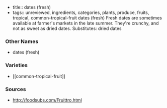 - title:: dates (fresh)
- tags:: unreviewed, ingredients, categories, plants, produce, fruits, tropical, common-tropical-fruit
dates (fresh) Fresh dates are sometimes available at farmer's markets in the late summer. They're crunchy, and not as sweet as dried dates. Substitutes: dried dates

### Other Names

* dates (fresh)

### Varieties

* [[common-tropical-fruit]]

### Sources
* http://foodsubs.com/Fruittro.html
